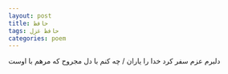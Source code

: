 ```yaml
---
layout: post
title: حافظ
tags: حافظ غزل
categories: poem
---
```


دلبرم عزم سفر کرد خدا را یاران / چه کنم با دل مجروح که مرهم با اوست